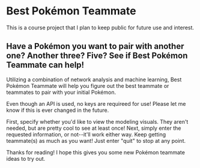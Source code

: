 # Best Pokémon Teammate

This is a course project that I plan to keep public for future use and interest.

## Have a Pokémon you want to pair with another one? Another three? Five? See if Best Pokémon Teammate can help!

Utilizing a combination of network analysis and machine learning, Best Pokémon Teammate will help you figure out the best teammate or teammates to pair with your initial Pokémon.

Even though an API is used, no keys are requireed for use! Please let me know if this is ever changed in the future.

First, specify whether you'd like to view the modeling visuals. They aren't needed, but are pretty cool to see at least once! Next, simply enter the requested information, or not--it'll work either way. Keep getting teammate(s) as much as you want! Just enter "quit" to stop at any point.

Thanks for reading! I hope this gives you some new Pokémon teammate ideas to try out.
